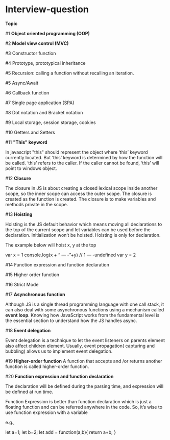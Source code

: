 # Interview-question

**Topic**


#1 **Object oriented programming (OOP)**


#2 **Model view control (MVC)**


#3 Constructor function


#4 Prototype, prototypical inheritance

#5 Recursion: calling a function without recalling an iteration.

#5 Async/Await

#6 Callback function

#7 Single page application (SPA)

#8 Dot notation and Bracket notation

#9 Local storage, session storage, cookies

#10 Getters and Setters

#11 **"This" keyword**

In javascript "this" should represent the object where ‘this’ keyword currently located. But ‘this’ keyword is determined by how the function will be called. ‘this’ refers to the caller. If the caller cannot be found, ‘this’ will point to windows object.

#12 **Closure**

The closure in JS is about creating a closed lexical scope inside another scope, so the inner scope can access the outer scope. The closure is created as the function is created. The closure is to make variables and methods private in the scope.

#13 **Hoisting**

Hoisting is the JS default behavior which means moving all declarations to the top of the current scope and let variables can be used before the declaration. Initialization won’t be hoisted. Hoisting is only for declaration.

The example below will hoist x, y at the top

var x = 1
console.log(x + “ — -”+y) // 1 — -undefined
var y = 2


#14 Function expression and function declaration

#15 Higher order function

#16 Strict Mode

#17 **Asynchronous function**

Although JS is a single thread programming language with one call stack, it can also deal with some asynchronous functions using a mechanism called **event loop**. Knowing how JavaScript works from the fundamental level is the essential section to understand how the JS handles async.

#18 **Event delegation**

Event delegation is  a technique to let the event listeners on parents element also affect children element. Usually, event propagation( capturing and bubbling) allows us to implement event delegation. 

#19 **Higher-order function**
A function that accepts and /or returns another function is called higher-order function.


#20 **Function expression and function declaration**

The declaration will be defined during the parsing time, and expression will be defined at run time.

Function Expression is better than function declaration which is just a floating function 
and can be referred anywhere in the code. So, it’s wise to use function expression with a variable

e.g.,

let a=1;
let b=2;
let add = function(a,b){
 return a+b;
}

